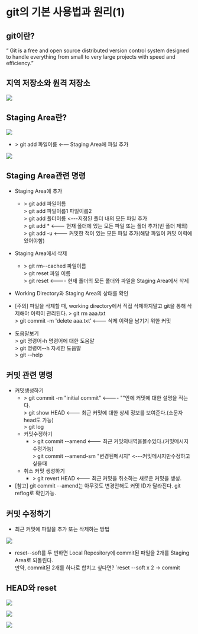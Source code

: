 
# git의 기본 사용법과 원리(1)

## git이란?

“ Git is a free and open source distributed version control system designed to handle everything from small to very large projects with speed and efficiency.”

## 지역 저장소와 원격 저장소

<a href='https://ifh.cc/v-C0RRHP' target='_blank'><img src='https://ifh.cc/g/C0RRHP.png' border='0'></a>

## Staging Area란?

<a href='https://ifh.cc/v-KQf57D' target='_blank'><img src='https://ifh.cc/g/KQf57D.jpg' border='0'></a>

  * \> git add 파일이름 ←— Staging Area에 파일 추가

<a href='https://ifh.cc/v-CSpJ60' target='_blank'><img src='https://ifh.cc/g/CSpJ60.png' border='0'></a>





## Staging Area관련 명령
  * Staging Area에 추가 
    * \> git add 파일이름 <br>
\> git add 파일이름1 파일이름2 <br>
\> git add 폴더이름 <---지정된 폴더 내의 모든 파일 추가 <br>
\> git add *        <--- 현재 폴더에 있는 모든 파일 또는 폴더 추가(빈 폴더 제외) <br>
\> git add -u      <--- 커밋한 적이 있는 모든 파일 추가(해당 파일이 커밋 이력에 있어야함) <br>
  * Staging Area에서 삭제 
    * \> git rm--cached 파일이름 <br>
\> git reset 파일 이름 <br>
\> git reset        <---- 현재 폴더의 모든 폴더와 파일을 Staging Area에서 삭제 <br>

  * Working Directory와 Staging Area의 상태를 확인
  * [주의] 파일을 삭제할 때, working directory에서 직접 삭제하지말고 git을 통해 삭제해야 이력이 관리된다. > git rm aaa.txt <br>
\> git commit -m 'delete aaa.txt’      <--- 삭제 이력을 남기기 위한 커밋



  * 도움말보기 <br>
\> git 명령어-h 명령어에 대한 도움말 <br>
\> git 명령어--h 자세한 도움말 <br>
\> git --help <br>





## 커밋 관련 명령
  * 커밋생성하기 
    * \> git commit -m "initial commit"     <---- ""안에 커밋에 대한 설명을 적는다. <br> 
\> git show HEAD     <--- 최근 커밋에 대한 상세 정보를 보여준다.(소문자 head도 가능) <br>
\> git log <br>
    * 커밋수정하기
      * \> git commit --amend     <--- 최근 커밋의내역을볼수있다.(커밋메시지수정가능) <br>
\> git commit --amend-sm "변경된메시지"     <---커밋메시지만수정하고싶을때 <br>
    * 취소 커밋 생성하기
      * \> git revert HEAD <--- 최근 커밋을 취소하는 새로운 커밋을 생성. <br>
  * [참고] git commit --amend는 아무것도 변경안해도 커밋 ID가 달라진다.
           git reflog로 확인가능.





## 커밋 수정하기
  * 최근 커밋에 파일을 추가 또는 삭제하는 방법

<a href='https://ifh.cc/v-rYVF54' target='_blank'><img src='https://ifh.cc/g/rYVF54.png' border='0'></a>

  * reset--soft를 두 번하면 Local Repository에 commit된 파일을 2개를 Staging Area로 되돌린다. <br>
만약, commit된 2개를 하나로 합치고 싶다면?  `reset --soft x 2 → commit





## HEAD와 reset

<a href='https://ifh.cc/v-9y1CQK' target='_blank'><img src='https://ifh.cc/g/9y1CQK.png' border='0'></a>



<a href='https://ifh.cc/v-6PfrDA' target='_blank'><img src='https://ifh.cc/g/6PfrDA.png' border='0'></a>



<a href='https://ifh.cc/v-FRb429' target='_blank'><img src='https://ifh.cc/g/FRb429.png' border='0'></a>

